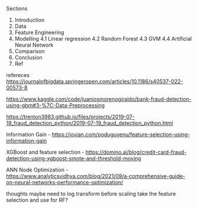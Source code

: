Sections
1. Introduction
2. Data
3. Feature Engineering
4. Modelling
    4.1 Linear regression
    4.2 Random Forest
    4.3 GVM
    4.4 Artificial Neural Network
5. Comparison
6. Conclusion
7. Ref

refereces 
https://journalofbigdata.springeropen.com/articles/10.1186/s40537-022-00573-8

https://www.kaggle.com/code/juanjosmorenogiraldo/bank-fraud-detection-using-gbm#3-%7C-Data-Preprocessing

https://trenton3983.github.io/files/projects/2019-07-19_fraud_detection_python/2019-07-19_fraud_detection_python.html

Information Gain - https://jovian.com/poduguvenu/feature-selection-using-information-gain


XGBoost and feature selection - https://domino.ai/blog/credit-card-fraud-detection-using-xgboost-smote-and-threshold-moving

ANN Node Optimization - https://www.analyticsvidhya.com/blog/2021/09/a-comprehensive-guide-on-neural-networks-performance-optimization/

thoughts
maybe need to log transform before scaling
take the feature selection and use for RF?

